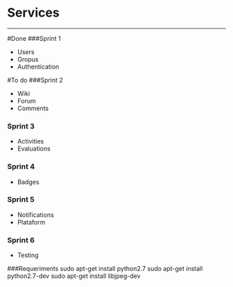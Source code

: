 Services
===================
________________________
#Done
###Sprint 1
  * Users
  * Gropus
  * Authentication

#To do
###Sprint 2
* Wiki
* Forum
* Comments

### Sprint 3
* Activities
* Evaluations

### Sprint 4
 * Badges

### Sprint 5
 * Notifications
 * Plataform

### Sprint 6
 * Testing


###Requeriments
    sudo apt-get install python2.7
    sudo apt-get install python2.7-dev
    sudo apt-get install libjpeg-dev
